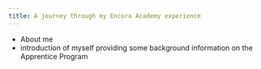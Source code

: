 ```yaml
---
title: A journey through my Encora Academy experience
---
```


* About me
* introduction of myself providing some background information on the Apprentice Program
